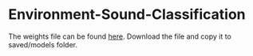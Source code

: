 # Environment-Sound-Classification
The weights file can be found [here](https://1drv.ms/u/s!ArLJ0vbjPdTLh094TnAZ192l3sxz).
Download the file and copy it to saved/models folder.

